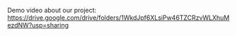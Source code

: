 Demo video about our project: 
https://drive.google.com/drive/folders/1WkdJpf6XLsiPw46TZCRzvWLXhuMezdNW?usp=sharing
